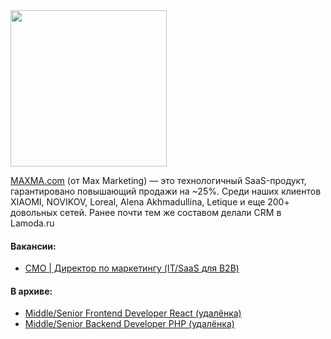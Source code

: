 <img src="//jobs.maxma.com/MX_Logo_2023_L_2.svg" width="250" />

[MAXMA.com](https://maxma.com/) (от Max Marketing) — это технологичный SaaS-продукт, гарантировано повышающий продажи на ~25%. Среди наших клиентов XIAOMI, NOVIKOV, Loreal, Alena Akhmadullina, Letique и еще 200+ довольных сетей. Ранее почти тем же составом делали CRM в Lamoda.ru

#### Вакансии:
- [CMO | Директор по маркетингу (IT/SaaS для B2B)](cmo.md)

#### В архиве:
- [Middle/Senior Frontend Developer React (удалёнка)](frontend.md)
- [Middle/Senior Backend Developer PHP (удалёнка)](backend.md)
